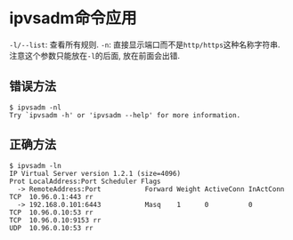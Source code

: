 # ipvsadm命令应用

`-l/--list`: 查看所有规则.
`-n`: 直接显示端口而不是`http/https`这种名称字符串. 注意这个参数只能放在`-l`的后面, 放在前面会出错.

## 错误方法

```log
$ ipvsadm -nl
Try `ipvsadm -h' or 'ipvsadm --help' for more information.
```

## 正确方法

```log
$ ipvsadm -ln
IP Virtual Server version 1.2.1 (size=4096)
Prot LocalAddress:Port Scheduler Flags
  -> RemoteAddress:Port           Forward Weight ActiveConn InActConn
TCP  10.96.0.1:443 rr
  -> 192.168.0.101:6443           Masq    1      0          0
TCP  10.96.0.10:53 rr
TCP  10.96.0.10:9153 rr
UDP  10.96.0.10:53 rr
```

